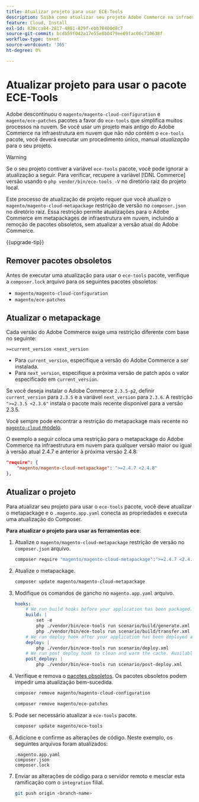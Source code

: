 ```yaml
---
title: Atualizar projeto para usar ECE-Tools
description: Saiba como atualizar seu projeto Adobe Commerce na infraestrutura em nuvem para usar o pacote ECE-Tools e aproveitar as correções e os recursos mais recentes.
feature: Cloud, Install
exl-id: 820cca84-2817-4881-829f-ebb78400d8c7
source-git-commit: bcdb59f0d2a17e55e8b0479ee69fac06c710638f
workflow-type: tm+mt
source-wordcount: '365'
ht-degree: 0%

---
```


# Atualizar projeto para usar o pacote ECE-Tools

Adobe descontinuou o `magento/magento-cloud-configuration` e `magento/ece-patches` pacotes a favor do `ece-tools` que simplifica muitos processos na nuvem. Se você usar um projeto mais antigo do Adobe Commerce na infraestrutura em nuvem que não _não_ contém o `ece-tools` pacote, você deverá executar um procedimento único, manual _atualização_ para o seu projeto.

>[!WARNING]
>
>Se o seu projeto contiver a variável `ece-tools` pacote, você pode ignorar a atualização a seguir. Para verificar, recupere a variável [!DNL Commerce] versão usando o `php vendor/bin/ece-tools -V` no diretório raiz do projeto local.

Este processo de atualização de projeto requer que você atualize o `magento/magento-cloud-metapackage` restrição de versão no `composer.json` no diretório raiz. Essa restrição permite atualizações para o Adobe Commerce em metapackages de infraestrutura em nuvem, incluindo a remoção de pacotes obsoletos, sem atualizar a versão atual do Adobe Commerce.

{{upgrade-tip}}

## Remover pacotes obsoletos

Antes de executar uma atualização para usar o `ece-tools` pacote, verifique a `composer.lock` arquivo para os seguintes pacotes obsoletos:

- `magento/magento-cloud-configuration`
- `magento/ece-patches`

## Atualizar o metapackage

Cada versão do Adobe Commerce exige uma restrição diferente com base no seguinte:

```terminal
>=current_version <next_version
```

- Para `current_version`, especifique a versão do Adobe Commerce a ser instalada.
- Para `next_version`, especifique a próxima versão de patch após o valor especificado em `current_version`.

Se você deseja instalar o Adobe Commerce `2.3.5-p2`, definir `current_version` para `2.3.5` e a variável `next_version` para `2.3.6`. A restrição `">=2.3.5 <2.3.6"` instala o pacote mais recente disponível para a versão 2.3.5.

Você sempre pode encontrar a restrição do metapackage mais recente no [`magento-cloud` modelo](https://github.com/magento/magento-cloud/blob/master/composer.json).

O exemplo a seguir coloca uma restrição para o metapackage do Adobe Commerce na infraestrutura em nuvem para qualquer versão maior ou igual à versão atual 2.4.7 e anterior à próxima versão 2.4.8:

```json
"require": {
    "magento/magento-cloud-metapackage": ">=2.4.7 <2.4.8"
},
```

## Atualizar o projeto

Para atualizar seu projeto para usar o `ece-tools` pacote, você deve atualizar o metapackage e o `.magento.app.yaml` conecta as propriedades e executa uma atualização do Composer.

**Para atualizar o projeto para usar as ferramentas ece**:

1. Atualize o `magento/magento-cloud-metapackage` restrição de versão no `composer.json` arquivo.

   ```bash
   composer require "magento/magento-cloud-metapackage":">=2.4.7 <2.4.8" --no-update
   ```

1. Atualize o metapackage.

   ```bash
   composer update magento/magento-cloud-metapackage
   ```

1. Modifique os comandos de gancho no `magento.app.yaml` arquivo.

   ```yaml
   hooks:
       # We run build hooks before your application has been packaged.
       build: |
           set -e
           php ./vendor/bin/ece-tools run scenario/build/generate.xml
           php ./vendor/bin/ece-tools run scenario/build/transfer.xml
       # We run deploy hook after your application has been deployed and started.
       deploy: |
           php ./vendor/bin/ece-tools run scenario/deploy.xml
       # We run post deploy hook to clean and warm the cache. Available with ECE-Tools 2002.0.10.
       post_deploy: |
           php ./vendor/bin/ece-tools run scenario/post-deploy.xml
   ```

1. Verifique e remova o [pacotes obsoletos](#remove-deprecated-packages). Os pacotes obsoletos podem impedir uma atualização bem-sucedida.

   ```bash
   composer remove magento/magento-cloud-configuration
   ```

   ```bash
   composer remove magento/ece-patches
   ```

1. Pode ser necessário atualizar a `ece-tools` pacote.

   ```bash
   composer update magento/ece-tools
   ```

1. Adicione e confirme as alterações de código. Neste exemplo, os seguintes arquivos foram atualizados:

   ```terminal
   .magento.app.yaml
   composer.json
   composer.lock
   ```

1. Enviar as alterações de código para o servidor remoto e mesclar esta ramificação com o `integration` filial.

   ```bash
   git push origin <branch-name>
   ```
